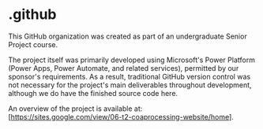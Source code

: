 # .github

This GitHub organization was created as part of an undergraduate Senior Project course.

The project itself was primarily developed using Microsoft's Power Platform (Power Apps, Power Automate, and related services), permitted by our sponsor's requirements. As a result, traditional GitHub version control was not necessary for the project's main deliverables throughout development, although we do have the finished source code here.

An overview of the project is available at: [https://sites.google.com/view/06-t2-coaprocessing-website/home].
